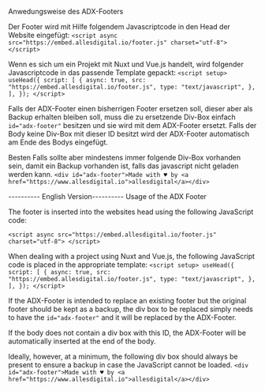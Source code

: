 Anwedungsweise des ADX-Footers

Der Footer wird mit Hilfe folgendem Javascriptcode in den Head der Website eingefügt:
`<script
async
src="https://embed.allesdigital.io/footer.js"
charset="utf-8">
</script>`

Wenn es sich um ein Projekt mit Nuxt und Vue.js handelt, wird folgender Javascriptcode in das passende Template gepackt:
`<script setup>
useHead({
  script: [
    {
      async: true,
      src: "https://embed.allesdigital.io/footer.js",
      type: "text/javascript",
    },
  ],
});
</script>`

Falls der ADX-Footer einen bisherrigen Footer ersetzen soll, dieser aber als Backup erhalten bleiben soll, muss die zu ersetzende Div-Box einfach `id="adx-footer"` besitzen und sie wird mit dem ADX-Footer ersetzt.
Falls der Body keine Div-Box mit dieser ID besitzt wird der ADX-Footer automatisch am Ende des Bodys eingefügt.

Besten Falls sollte aber mindestens immer folgende Div-Box vorhanden sein, damit ein Backup vorhanden ist, falls das javascript nicht geladen werden kann.
`<div id="adx-footer">Made with ♥ by
          <a href="https://www.allesdigital.io">allesdigital</a></div>`

---------- English Version----------
Usage of the ADX Footer

The footer is inserted into the websites head using the following JavaScript code:

`<script
async
src="https://embed.allesdigital.io/footer.js"
charset="utf-8">
</script>`

When dealing with a project using Nuxt and Vue.js, the following JavaScript code is placed in the appropriate template:
`<script setup>
useHead({
  script: [
    {
      async: true,
      src: "https://embed.allesdigital.io/footer.js",
      type: "text/javascript",
    },
  ],
});
</script>`

If the ADX-Footer is intended to replace an existing footer but the original footer should be kept as a backup, the div box to be replaced simply needs to have the `id="adx-footer"` and it will be replaced by the ADX-Footer.

If the body does not contain a div box with this ID, the ADX-Footer will be automatically inserted at the end of the body.

Ideally, however, at a minimum, the following div box should always be present to ensure a backup in case the JavaScript cannot be loaded.
`<div id="adx-footer">Made with ♥ by
          <a href="https://www.allesdigital.io">allesdigital</a></div>`
